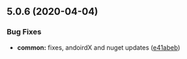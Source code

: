 ## 5.0.6 (2020-04-04)


### Bug Fixes

* **common:** fixes, andoirdX and nuget updates ([e41abeb](https://github.com/phandcock/grampsview/commit/e41abeb8909315371f2079fb217dcc8ac761651c))



